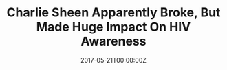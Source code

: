 ---
archived_link: https://web.archive.org/web/20210616174336/https://www.inquisitr.com/4235655/charlie-sheen-apparently-broke-but-made-huge-impact-on-hiv-awareness/
article: Charlie Sheen is widely remembered for his highly publicized womanizing,
  drinking, and drug problems. Presently aged 51, he has on many occasions made headlines
  with his controversial remarks and behavior. He recently cited borderline dementia
  brought about by his "old" HIV medication as one of the main causes for his erratic
  behavior. The following was his statement in relation to this while speaking to
  a crowd of 300 people at Hollywood Roosevelt. "[The drugs] kept me suppressed and
  alive, but I struggled with a constant migraine and at times, borderline dementia.
  I've started to feel back to myself again and back in touch with all aspects of
  my life. When I was first diagnosed, I knew it wasn't a death sentence but it was
  just a giant frickin' bummer. I accept the gift of being alive. I could run and
  hide from this whole thing and not be outspoken and honest and open about it, but
  I've chosen a path that's the opposite." "What's striking is that Sheen's public
  disclosure increased sales of HIV home-testing kit OraQuick almost eight times more
  than after long-running awareness campaign World AIDS Day, which has been held every
  December 1 since 1988." "San Diego State University Graduate School of Public Health
  research professor John W. Ayers headed the research that analyzed Google search
  data, which found that there were millions of searches on HIV prevention and testing
  after Sheen discussed his illness. Notable was that there was no call on HIV awareness
  at that time from either Sheen or public health leaders. The study was published
  in JAMA Internal Medicine." "Ayers and his team then analyzed search queries and
  sales of home-testing kit OraQuick within the United States. They found that there
  was a correlation between the online searches on HIV and testing to the number of
  home-testing kits purchased. OraQuick is an oral swab test and is the "only rapid
  in-home HIV test kit available in the United States,'" my favorite Robin yet (c)[?]
  pic.twitter.com/KMuTaID1Iq -- Charlie Sheen (@charliesheen) May 9, 2017 "It's sad.
  He was worth well over $125 million at one time and threw it all away. Expensive
  planes, drugs, women -- then payoffs. Now, Charlie can't even find work. No one
  wants to hire him. Charlie is grateful that his wives have cut their demands for
  child support, but he may not be able to afford any child support much longer."
  "It's a case of how the mighty have fallen. Charlie is so down on his luck and flat
  broke that is has lowered himself to making appearances with other also-rans of
  TV fame at the Wizard World shows which fans attend to get celebrity autographs."
  His activities and speeches as pertaining to HIV awareness are said to have contributed
  to a significant increase in the use of HIV testing kits. In 2015, when he revealed
  to the world that he was HIV-positive, researchers apparently observed that there
  was a significant increase in the use of HIV home test kits and related online searches.
  The following is an excerpt of the report on this by the Inquirer.Charlie Sheen
  was, however, recently reported to be broke. The actor once commanded $1.8 million
  an episode. However, his spending habits and the millions he apparently paid out
  to people close to him to keep quiet about his HIV diagnosis was apparently too
  much. In September last year, Radar reported that the actor had moved into his parents'
  home in Malibu. This is according to a source who spoke to the site. This is what
  he revealed about the actor.In a most recent report by the site, the Anger Management
  actor is also paid to make appearances. This is also according to an insider. The
  following was his revelation [Featured Image by Alberto E. Rodriguez/Getty Images]
date: '2017-05-21T00:00:00Z'
image:
  focal_point: Smart
original_link: https://www.inquisitr.com/4235655/charlie-sheen-apparently-broke-but-made-huge-impact-on-hiv-awareness/
summary: Charlie Sheen is widely remembered for his highly publicized womanizing,
  drinking, and drug problems. Presently aged 51, he has on many occasions made headlines
  with his controversial remarks and behavior. He recently cited borderline dementia
  brought about by his "old" HIV medication as one of the main causes for his...
title: Charlie Sheen Apparently Broke, But Made Huge Impact On HIV Awareness
---